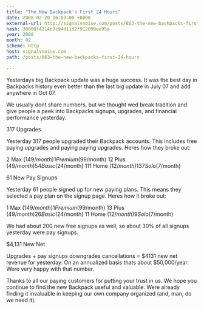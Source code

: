 ```yaml
---
title: "The New Backpack's First 24 Hours"
date: 2008-02-20 16:03:00 +0000
external-url: http://signalvnoise.com/posts/863-the-new-backpacks-first-24-hours
hash: 30880f4214c7c94d11d2f912099ee95a
year: 2008
month: 02
scheme: http
host: signalvnoise.com
path: /posts/863-the-new-backpacks-first-24-hours

---
```


Yesterdays big Backpack update was a huge success. It was the best day in Backpacks history  even better than the last big update in July 07 and add anywhere in Oct 07.



We usually dont share numbers, but we thought wed break tradition and give people a peek into Backpacks signups, upgrades, and financial performance yesterday.



317 Upgrades

Yesterday 317 people upgraded their Backpack accounts. This includes free  paying upgrades and paying  paying upgrades. Heres how they broke out:




2 Max ($149/month)
1 Premium ($99/month)
12 Plus ($49/month)
54 Basic ($24/month)
111 Home ($12/month)
137 Solo ($7/month)



61 New Pay Signups

Yesterday 61 people signed up for new paying plans. This means they selected a pay plan on the signup page. Heres how it broke out:




1 Max ($149/month)
1 Premium ($99/month)
13 Plus ($49/month)
26 Basic ($24/month)
11 Home ($12/month)
9 Solo ($7/month)



We had about 200 new free signups as well, so about 30% of all signups yesterday were pay signups.



$4,131 New Net

Upgrades + pay signups  downgrades  cancellations = $4131 new net revenue for yesterday. On an annualized basis thats about $50,000/year. Were very happy with that number.



Thanks to all our paying customers for putting your trust in us. We hope you continue to find the new Backpack useful and valuable. Were already finding it invaluable in keeping our own company organized (and, man, do we need it).
